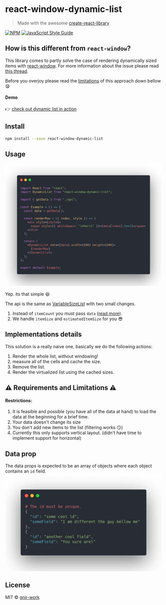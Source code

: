 # react-window-dynamic-list

> Made with the awesome [create-react-library](https://github.com/transitive-bullshit/create-react-library)

[![NPM](https://img.shields.io/npm/v/react-window-dynamic-list.svg)](https://www.npmjs.com/package/react-window-dynamic-list) [![JavaScript Style Guide](https://img.shields.io/badge/code_style-standard-brightgreen.svg)](https://standardjs.com)

## How is this different from `react-window`?
This library comes to partly solve the case of rendering dynamically sized items with [react-window](https://github.com/bvaughn/react-window).
For more information about the issue please read [this thread](https://github.com/bvaughn/react-window/issues/6).

Before you overjoy please read the [limitations](#requirements-and-limitations) of this approach down bellow :sleepy:

#### Demo
👉 [check out dynamic list in action](https://gnir-work.github.io/react-window-dynamic-list/)

## Install

```bash
npm install --save react-window-dynamic-list
```

## Usage
![Usage Preview](docs/carbon.png)

Yep. its that simple :satisfied:

The api is the same as [VariableSizeList](https://react-window.now.sh/#/api/VariableSizeList) with two small changes.
1. Instead of `itemCount` you must pass `data` ([read more](#data-prop)).
2. We handle `itemSize` and `estimatedItemSize` for you :sunglasses:

## Implementations details
This solution is a really naive one, basically we do the following actions:
1. Render the whole list, without windowing!
2. measure all of the cells and cache the size.
3. Remove the list.
4. Render the virtualized list using the cached sizes.

## :warning: Requirements and Limitations :warning:
#### Restrictions:
1. It is feasible and possible (you have all of the data at hand) to load the data at the beginning for a brief time.
2. Your data doesn't change its size
3. You don't add new items to the list (filtering works :smirk:)
4. Currently this only supports vertical layout. (didn't have time to implement support for horizontal)
 
## Data prop
The data props is expected to be an array of objects where each object contains an `id` field.
![dataProp](docs/dataProp.png)

## License

MIT © [gnir-work](https://github.com/gnir-work)
